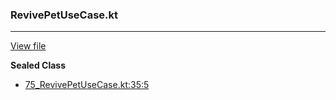 ### RevivePetUseCase.kt
---
[View file](files/75_RevivePetUseCase.kt)

**Sealed Class**

 - [75_RevivePetUseCase.kt:35:5](files/75_RevivePetUseCase.kt#L35)

